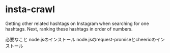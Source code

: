 # insta-crawl
Getting other related hashtags on Instagram when searching for one hashtags. Next, ranking these hashtags in order of numbers. 

必要なこと
node.jsのインストール
node.jsのrequest-promiseとcheerioのインストール

